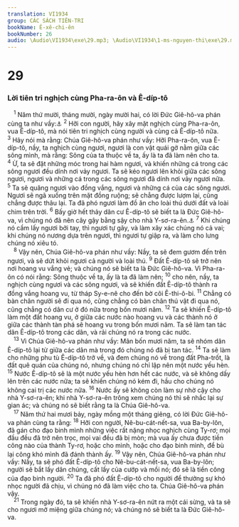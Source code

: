 ```yaml
---
translation: VI1934
group: CÁC SÁCH TIÊN-TRI
bookName: Ê-xê-chi-ên 
bookNumber: 26
audio: \Audio\VI1934\exe\29.mp3; \Audio\VI1934\1-ms-nguyen-thi\exe\29.mp3
---
```


<div class="title"><h1>29</h1><h3>Lời tiên tri nghịch cùng Pha-ra-ôn và Ê-díp-tô</h3></div>
<span class="verse exe_29_1"> <sup>1</sup> Năm thứ mười, tháng mười, ngày mười hai, có lời Đức Giê-hô-va phán cùng ta như vầy:<a data-toggle="tooltip" data-placement="bottom" title="Es 19:1-25; Gie 46:2-26">⚓</a></span>
<span class="verse exe_29_2"><sup>2</sup> Hỡi con người, hãy xây mặt nghịch cùng Pha-ra-ôn, vua Ê-díp-tô, mà nói tiên tri nghịch cùng người và cùng cả Ê-díp-tô nữa. </span>
<span class="verse exe_29_3"><sup>3</sup> Hãy nói mà rằng: Chúa Giê-hô-va phán như vầy: Hỡi Pha-ra-ôn, vua Ê-díp-tô, nầy, ta nghịch cùng ngươi, ngươi là con vật quái gở nằm giữa các sông mình, mà rằng: Sông của ta thuộc về ta, ấy là ta đã làm nên cho ta. </span>
<span class="verse exe_29_4"><sup>4</sup> Ừ, ta sẽ đặt những móc trong hai hàm ngươi, và khiến những cá trong các sông ngươi đều dính nơi vảy ngươi. Ta sẽ kéo ngươi lên khỏi giữa các sông ngươi, ngươi và những cá trong các sông ngươi đã dính nơi vảy ngươi nữa. </span>
<span class="verse exe_29_5"><sup>5</sup> Ta sẽ quăng ngươi vào đồng vắng, ngươi và những cá của các sông ngươi. Ngươi sẽ ngã xuống trên mặt đồng ruộng; sẽ chẳng được lượm lại, cũng chẳng được thâu lại. Ta đã phó ngươi làm đồ ăn cho loài thú dưới đất và loài chim trên trời. </span>
<span class="verse exe_29_6"><sup>6</sup> Bấy giờ hết thảy dân cư Ê-díp-tô sẽ biết ta là Đức Giê-hô-va, vì chúng nó đã nên cây gậy bằng sậy cho nhà Y-sơ-ra-ên.<a data-toggle="tooltip" data-placement="bottom" title="Es 36:6">⚓</a></span>
<span class="verse exe_29_7"><sup>7</sup> Khi chúng nó cầm lấy ngươi bởi tay, thì ngươi tự gãy, và làm xây xác chúng nó cả vai; khi chúng nó nương dựa trên ngươi, thì ngươi tự giập ra, và làm cho lưng chúng nó xiêu tó. <br/></span>
<span class="verse exe_29_8"> <sup>8</sup> Vậy nên, Chúa Giê-hô-va phán như vầy: Nầy, ta sẽ đem gươm đến trên ngươi, và sẽ dứt khỏi ngươi cả người và loài thú. </span>
<span class="verse exe_29_9"><sup>9</sup> Đất Ê-díp-tô sẽ trở nên nơi hoang vu vắng vẻ; và chúng nó sẽ biết ta là Đức Giê-hô-va. Vì Pha-ra-ôn có nói rằng: Sông thuộc về ta, ấy là ta đã làm nên; </span>
<span class="verse exe_29_10"><sup>10</sup> cho nên, nầy, ta nghịch cùng ngươi và các sông ngươi, và sẽ khiến đất Ê-díp-tô thành ra đồng vắng hoang vu, từ tháp Sy-e-nê cho đến bờ cõi Ê-thi-ô-bi. </span>
<span class="verse exe_29_11"><sup>11</sup> Chẳng có bàn chân người sẽ đi qua nó, cũng chẳng có bàn chân thú vật đi qua nó, cũng chẳng có dân cư ở đó nữa trong bốn mươi năm. </span>
<span class="verse exe_29_12"><sup>12</sup> Ta sẽ khiến Ê-díp-tô làm một đất hoang vu, ở giữa các nước nào hoang vu và các thành nó ở giữa các thành tàn phá sẽ hoang vu trong bốn mươi năm. Ta sẽ làm tan tác dân Ê-díp-tô trong các dân, và rải chúng nó ra trong các nước. <br/></span>
<span class="verse exe_29_13"> <sup>13</sup> Vì Chúa Giê-hô-va phán như vầy: Mãn bốn mươi năm, ta sẽ nhóm dân Ê-díp-tô lại từ giữa các dân mà trong đó chúng nó đã bị tan tác. </span>
<span class="verse exe_29_14"><sup>14</sup> Ta sẽ làm cho những phu tù Ê-díp-tô trở về, và đem chúng nó về trong đất Pha-trốt, là đất quê quán của chúng nó, nhưng chúng nó chỉ lập nên một nước yếu hèn. </span>
<span class="verse exe_29_15"><sup>15</sup> Nước Ê-díp-tô sẽ là một nước yếu hèn hơn hết các nước, và sẽ không dấy lên trên các nước nữa; ta sẽ khiến chúng nó kém đi, hầu cho chúng nó không cai trị các nước nữa. </span>
<span class="verse exe_29_16"><sup>16</sup> Nước ấy sẽ không còn làm sự nhờ cậy cho nhà Y-sơ-ra-ên; khi nhà Y-sơ-ra-ên trông xem chúng nó thì sẽ nhắc lại sự gian ác; và chúng nó sẽ biết rằng ta là Chúa Giê-hô-va. <br/></span>
<span class="verse exe_29_17"> <sup>17</sup> Năm thứ hai mươi bảy, ngày mồng một tháng giêng, có lời Đức Giê-hô-va phán cùng ta rằng: </span>
<span class="verse exe_29_18"><sup>18</sup> Hỡi con người, Nê-bu-cát-nết-sa, vua Ba-by-lôn, đã gán cho đạo binh mình những việc rất nặng nhọc nghịch cùng Ty-rơ; mọi đầu đều đã trở nên trọc, mọi vai đều đã bị mòn; mà vua ấy chưa được tiền công nào của thành Ty-rơ, hoặc cho mình, hoặc cho đạo binh mình, để bù lại công khó mình đã đánh thành ấy. </span>
<span class="verse exe_29_19"><sup>19</sup> Vậy nên, Chúa Giê-hô-va phán như vầy: Nầy, ta sẽ phó đất Ê-díp-tô cho Nê-bu-cát-nết-sa, vua Ba-by-lôn; người sẽ bắt lấy dân chúng, cất lấy của cướp và mồi nó; đó sẽ là tiền công của đạo binh người. </span>
<span class="verse exe_29_20"><sup>20</sup> Ta đã phó đất Ê-díp-tô cho người để thưởng sự khó nhọc người đã chịu, vì chúng nó đã làm việc cho ta. Chúa Giê-hô-va phán vậy. <br/></span>
<span class="verse exe_29_21"> <sup>21</sup> Trong ngày đó, ta sẽ khiến nhà Y-sơ-ra-ên nứt ra một cái sừng, và ta sẽ cho ngươi mở miệng giữa chúng nó; và chúng nó sẽ biết ta là Đức Giê-hô-va. <br/></span>
